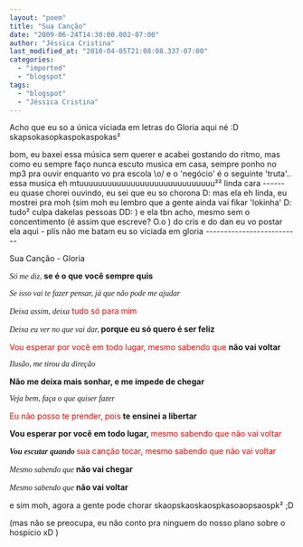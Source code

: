 ```yaml
---
layout: "poem"
title: "Sua Canção"
date: "2009-06-24T14:30:00.002-07:00"
author: "Jéssica Cristina"
last_modified_at: "2010-04-05T21:08:08.337-07:00"
categories:
  - "imported"
  - "blogspot"
tags:
  - "blogspot"
  - "Jéssica Cristina"
---
```


Acho que eu so a única viciada em letras do Gloria aqui né :D skapsokasopkaspokaspokas²

bom, eu baxei essa música sem querer e acabei gostando do ritmo, mas como eu sempre faço nunca escuto musica em casa, sempre ponho no mp3 pra ouvir enquanto vo pra escola \o/    e o 'negócio' é o seguinte 'truta'..  essa musica eh mtuuuuuuuuuuuuuuuuuuuuuuuuuuuuu²² linda cara *------*  eu quase chorei ouvindo, eu sei que eu so chorona D:  mas ela eh linda, eu mostrei pra moh (sim moh eu lembro que a gente ainda vai fikar 'lokinha' D: tudo² culpa dakelas pessoas DD: ) e ela tbn acho, mesmo sem o concentimento (é assim que escreve? O.o ) do cris e do dan eu vo postar ela aqui *-* plis não me batam eu so viciada em gloria *--------------------------*

Sua Canção - Gloria

  <span style="font-family: times new roman; font-style: italic;">Só me diz, </span><span style="font-weight: bold;">se é o que você sempre quis

</span><span style="font-family: times new roman; font-style: italic;"> Se isso vai te fazer pensar, já que não pode me ajudar

</span><span style="font-family: times new roman; font-style: italic;"> Deixa assim, deixa</span><span style="color: rgb(255, 0, 0);"> tudo só para mim

</span><span style="font-family: times new roman; font-style: italic;"> Deixa eu ver no que vai dar, </span><span style="font-weight: bold;">porque eu só quero é ser feliz

</span><span style="font-family: times new roman; font-style: italic;"> </span><span style="font-size:130%;"></span><span style="color: rgb(255, 0, 0);">Vou esperar por você em todo lugar, mesmo sabendo que </span><span style="font-weight: bold;">não vai voltar

</span><span style="font-family: times new roman; font-style: italic;"> Ilusão, me tirou da direção

</span><span style="font-family: times new roman; font-style: italic;"> </span><span style="font-weight: bold;">Não me deixa mais sonhar, e me impede de chegar

</span><span style="font-family: times new roman; font-style: italic;"> Veja bem, faça o que quiser fazer

</span><span style="font-family: times new roman; font-style: italic;"> </span><span style="color: rgb(255, 0, 0);">Eu não posso te prender, pois </span><span style="font-weight: bold;">te ensinei a libertar

</span><span style="font-family: times new roman; font-style: italic;"> </span><span style="font-size:130%;"></span><span style="font-weight: bold;">Vou esperar por você em todo lugar, </span><span style="color: rgb(255, 0, 0);">mesmo sabendo que não vai voltar</span><span style="font-size:130%;">

</span><span style="font-family: times new roman; font-style: italic; font-weight: bold;"> Vou escutar quando </span><span style="color: rgb(255, 0, 0);">sua canção tocar, mesmo sabendo que não vai voltar

</span><span style="font-size:100%;"></span><span style="font-family: times new roman; font-style: italic;"> Mesmo sabendo que </span><span style="font-weight: bold;">não vai chegar</span><span style="font-size:100%;">

</span><span style="font-family: times new roman; font-style: italic;"> Mesmo sabendo que </span><span style="font-weight: bold;">não vai voltar

e sim moh, agora a gente pode chorar skaopskaoskaospkasoaopsaospk²   ;D

(mas não se preocupa, eu não conto pra ninguem do nosso plano sobre o hospicio xD )</span>